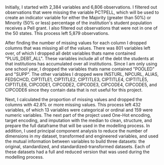Initially, I started with 2,384 variables and 6,806 observations. I filtered out observations that were missing the variable PCTPELL, which will be used to create an indicator variable for either the Majority (greater than 50%) or Minority (50% or less) percentage of the institution's student population receives a Pell grant. I also filtered out observations that were not in one of the 50 states. This process left 5,879 observations.

After finding the number of missing values for each column I dropped columns that was missing all of the values. 
There was 801 variables left over, of which I dropped all debt variables thats name contained "PLUS_DEBT_ALL". These variables include all of the debt the students at that institutions has accumulated over all institutions. Since I am only using one school year, I dropped the variables thats name contained "POOLED" and "SUPP". The other variables I dropped were INSTURL, NPCURL, ALIAS, FEDSCHCD, CIPTITLE1, CIPTITLE2, CIPTITLE3, CIPTITLE4, CIPTITLE5, CIPTITLE6, CIPCODE1, CIPCODE2, CIPCODE3, CIPCODE4, CIPCODE5, and CIPCODE6 since they contain data that is not useful for this project.

Next, I calculated the proportion of missing values and dropped the columns with 42.8% or more missing values. This process left 432 variables, of which 13 variables were categorical or ordinal  and 159 were numeric variables. The next part of the project used One-Hot encoding, target encoding, and imputation with the median to clean, structure, and prepare the full dataframe that will be used in the modelling process. In addition, I used principal component analysis to reduce the number of dimensions in my dataset, transformed and engineered variables, and used the mutual information between variables to build three datasets: the original, standardized, and standardized-transformed datasets. Each of these datasets had a full and reduced version that was used during the modelling process.
